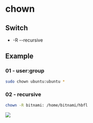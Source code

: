 # chown

## Switch
* -R --recursive

## Example
### 01 - user:group
````bash
sudo chown ubuntu:ubuntu *
````
### 02 - recursive
````bash
chown -R bitnami: /home/bitnami/hbfl
````
[<img src="https://i.imgur.com/fVvdYX6.png">](https://i.imgur.com/fVvdYX6.png)
